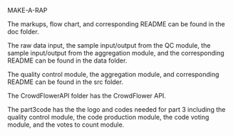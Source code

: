 MAKE-A-RAP

The markups, flow chart, and corresponding README can be found in the doc folder.

The raw data input, the sample input/output from the QC module, the sample input/output from the aggregation module, and the corresponding README can be found in the data folder.

The quality control module, the aggregation module, and corresponding README can be found in the src folder.

The CrowdFlowerAPI folder has the CrowdFlower API.

The part3code has the the logo and codes needed for part 3 including the quality control module, the code production module,
the code voting module, and the votes to count module.


